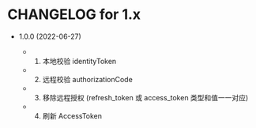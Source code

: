 CHANGELOG for 1.x
=================

* 1.0.0 (2022-06-27)

    * 1. 本地校验 identityToken
    * 2. 远程校验 authorizationCode
    * 3. 移除远程授权 (refresh_token 或 access_token 类型和值一一对应)
    * 4. 刷新 AccessToken